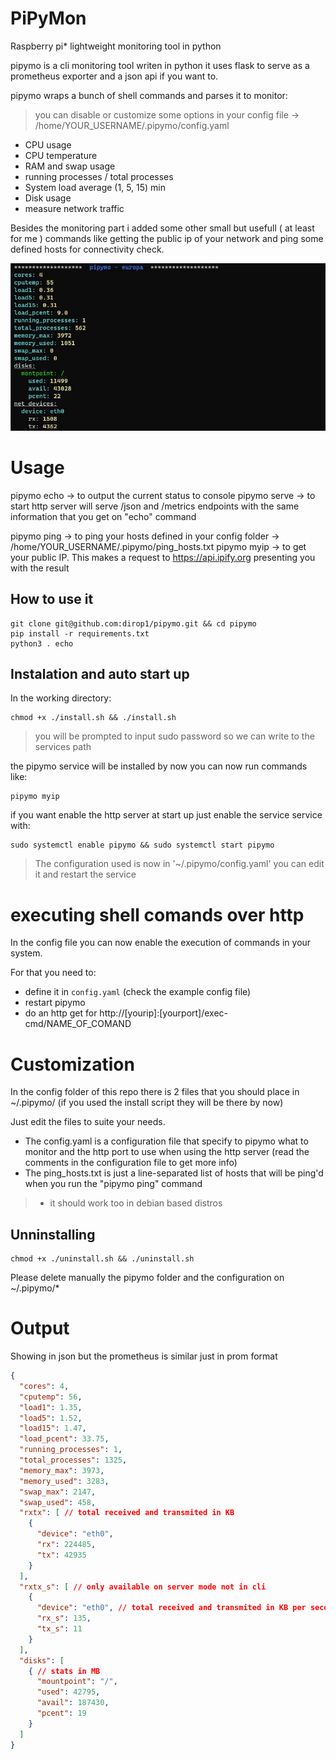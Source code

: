# PiPyMon

Raspberry pi* lightweight monitoring tool in python

pipymo is a cli monitoring tool writen in python it uses flask to serve as a prometheus exporter and a json api if you want to. 

pipymo wraps a bunch of shell commands and parses it to monitor:

> you can disable or customize some options in your config file -> /home/YOUR_USERNAME/.pipymo/config.yaml

- CPU usage
- CPU temperature
- RAM and swap usage
- running processes / total processes
- System load average (1, 5, 15) min 
- Disk usage
- measure network traffic 

Besides the monitoring part i added some other small but usefull ( at least for me ) commands like getting the public ip of your network and ping some defined hosts for connectivity check.

![Raspberry pi monitoring cli usage](imgs/pipymo_echo_scs.jpg "'pipymo echo' example output")

# Usage

pipymo echo -> to output the current status to console
pipymo serve -> to start http server will serve /json and /metrics endpoints with the same information that you get on "echo" command

pipymo ping -> to ping your hosts defined in your config folder -> /home/YOUR_USERNAME/.pipymo/ping_hosts.txt
pipymo myip -> to get your public IP. This makes a request to https://api.ipify.org presenting you with the result


## How to use it 

```shell
git clone git@github.com:dirop1/pipymo.git && cd pipymo 
pip install -r requirements.txt
python3 . echo
```

## Instalation and auto start up

In the working directory:

```shell
chmod +x ./install.sh && ./install.sh
```

> you will be prompted to input sudo password so we can write to the services path


the pipymo service will be installed by now
you can now run commands like:

```shell
pipymo myip
```

if you want enable the http server at start up just enable the service service with:

```shell
sudo systemctl enable pipymo && sudo systemctl start pipymo
```


>The configuration used is now in '~/.pipymo/config.yaml' you can edit it and restart the service

# executing shell comands over http

In the config file you can now enable the execution of commands in your system.

For that you need to:
- define it in `config.yaml` (check the example config file) 
- restart pipymo
- do an http get for http://[yourip]:[yourport]/exec-cmd/NAME_OF_COMAND 

# Customization

In the config folder of this repo there is 2 files that you should place in ~/.pipymo/ (if you used the install script they will be there by now) 

Just edit the files to suite your needs.

- The config.yaml is a configuration file that specify to pipymo what to monitor and the http port to use when using the http server (read the comments in the configuration file to get more info)
- The ping_hosts.txt is just a line-separated list of hosts that will be ping'd when you run the "pipymo ping" command

> * it should work too in debian based distros

## Unninstalling

```shell
chmod +x ./uninstall.sh && ./uninstall.sh
```

Please delete manually the pipymo folder and the configuration on ~/.pipymo/*



# Output

Showing in json but the prometheus is similar just in prom format

```json
{
  "cores": 4, 
  "cputemp": 56,
  "load1": 1.35,
  "load5": 1.52,
  "load15": 1.47,
  "load_pcent": 33.75,
  "running_processes": 1,
  "total_processes": 1325,
  "memory_max": 3973,
  "memory_used": 3283,
  "swap_max": 2147,
  "swap_used": 458,
  "rxtx": [ // total received and transmited in KB
    {
      "device": "eth0",
      "rx": 224485,
      "tx": 42935
    }
  ],
  "rxtx_s": [ // only available on server mode not in cli
    {
      "device": "eth0", // total received and transmited in KB per second since last call
      "rx_s": 135,
      "tx_s": 11
    }
  ],
  "disks": [
    { // stats in MB
      "mountpoint": "/",
      "used": 42795, 
      "avail": 187430,
      "pcent": 19
    }
  ]
}
```